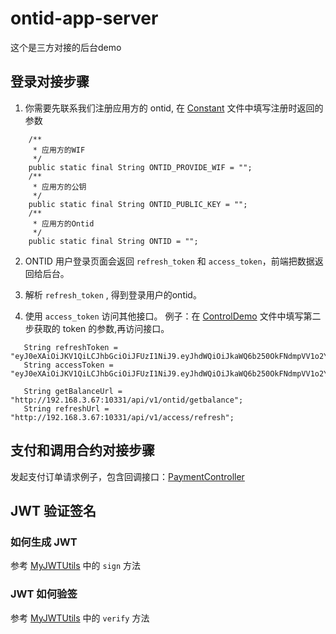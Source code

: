 # ontid-app-server
这个是三方对接的后台demo



## 登录对接步骤

1. 你需要先联系我们注册应用方的 ontid, 在 [Constant](https://github.com/ontio-ontid/ontid-app-server/blob/master/src/main/java/com/github/ontid_demo/util/Constant.java) 文件中填写注册时返回的参数
```text
    /**
     * 应用方的WIF
     */
    public static final String ONTID_PROVIDE_WIF = "";
    /**
     * 应用方的公钥
     */
    public static final String ONTID_PUBLIC_KEY = "";
    /**
     * 应用方的Ontid
     */
    public static final String ONTID = "";

```

2. ONTID 用户登录页面会返回 ```refresh_token``` 和 ```access_token```，前端把数据返回给后台。

3. 解析 ```refresh_token``` , 得到登录用户的ontid。

4. 使用 ```access_token``` 访问其他接口。 例子：在 [ControlDemo](https://github.com/ontio-ontid/ontid-app-server/blob/master/src/main/java/com/github/ontid_demo/ControlDemo.java) 文件中填写第二步获取的 token 的参数,再访问接口。 
```text
   String refreshToken = "eyJ0eXAiOiJKV1QiLCJhbGciOiJFUzI1NiJ9.eyJhdWQiOiJkaWQ6b250OkFNdmpVV1o2Y25BQVVzQk43dWpBQnRMUzlHbWVoOFNQU2oiLCJpc3MiOiJkaWQ6b250OkFhdlJRcVhlOVByYVY1dFlnQnF2VjRiVXE4TFNzdmpjV1MiLCJleHAiOjE1NTMxNDk4MTEsImlhdCI6MTU1MzA2MzQxMSwianRpIjoiMDE3Y2QxMmFjNTAxNDYyZWFlNjgwYjZkYmJlM2MwYWIiLCJjb250ZW50Ijp7InR5cGUiOiJhY2Nlc3NfdG9rZW4iLCJvbnRpZCI6ImRpZDpvbnQ6QVZOQUppNW9waGdYTHRtclpGRDc0NjZiS2dkMnY3VXgxNSJ9fQ.MDE3Y2M2MzgwNjYwYWQyZGUyNDU3Mzc0MDgxMjE1NWZhYzQ5NmYwMzA1MzE1MjdmNGIxMWI3ZmIxMjYyMzFkNzhmN2NhNDAxMDVjOTgyOTVkMGJlNDFhZjVhYjA1ODYzOTI1NDI1ODhhN2RhYmNiNjAwZTVjNzUyZTY5MGQ2ZGU0OQ";
   String accessToken = "eyJ0eXAiOiJKV1QiLCJhbGciOiJFUzI1NiJ9.eyJhdWQiOiJkaWQ6b250OkFNdmpVV1o2Y25BQVVzQk43dWpBQnRMUzlHbWVoOFNQU2oiLCJpc3MiOiJkaWQ6b250OkFhdlJRcVhlOVByYVY1dFlnQnF2VjRiVXE4TFNzdmpjV1MiLCJleHAiOjE1NTMxNDk4MTEsImlhdCI6MTU1MzA2MzQxMSwianRpIjoiMDE3Y2QxMmFjNTAxNDYyZWFlNjgwYjZkYmJlM2MwYWIiLCJjb250ZW50Ijp7InR5cGUiOiJhY2Nlc3NfdG9rZW4iLCJvbnRpZCI6ImRpZDpvbnQ6QVZOQUppNW9waGdYTHRtclpGRDc0NjZiS2dkMnY3VXgxNSJ9fQ.MDE3Y2M2MzgwNjYwYWQyZGUyNDU3Mzc0MDgxMjE1NWZhYzQ5NmYwMzA1MzE1MjdmNGIxMWI3ZmIxMjYyMzFkNzhmN2NhNDAxMDVjOTgyOTVkMGJlNDFhZjVhYjA1ODYzOTI1NDI1ODhhN2RhYmNiNjAwZTVjNzUyZTY5MGQ2ZGU0OQ";

   String getBalanceUrl = "http://192.168.3.67:10331/api/v1/ontid/getbalance";
   String refreshUrl = "http://192.168.3.67:10331/api/v1/access/refresh";
```

## 支付和调用合约对接步骤

发起支付订单请求例子，包含回调接口：[PaymentController](https://github.com/ontio-ontid/ontid-app-server/blob/master/src/main/java/com/github/ontid_demo/controller/PaymentController.java)

## JWT 验证签名



### 如何生成 JWT
参考 [MyJWTUtils](https://github.com/ontio-ontid/ontid-app-server/blob/master/src/main/java/com/github/ontid_demo/util/MyJWTUtils.java) 中的 ```sign``` 方法

### JWT 如何验签
参考 [MyJWTUtils](https://github.com/ontio-ontid/ontid-app-server/blob/master/src/main/java/com/github/ontid_demo/util/MyJWTUtils.java) 中的 ```verify``` 方法

